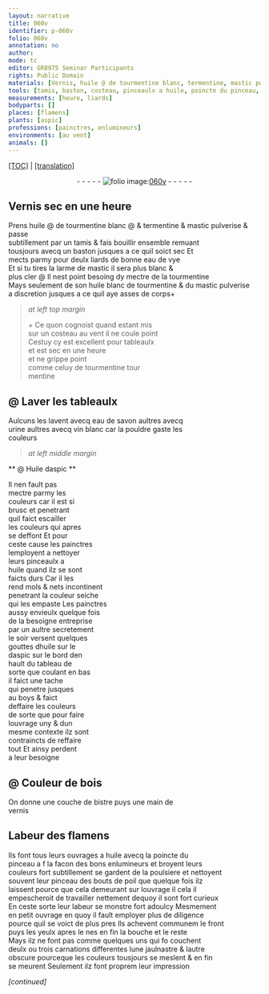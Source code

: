```yaml
---
layout: narrative
title: 060v
identifier: p-060v
folio: 060v
annotation: no
author:
mode: tc
editor: GR8975 Seminar Participants
rights: Public Domain
materials: [Vernis, huile @ de tourmentine blanc, termentine, mastic pulverise & passe subtillement par un tamis, eau de vye, mastic, tourmentine, huile blanc de tourmentine, mastic pulverise, eau de savon, urine, vin blanc, @ Huile daspic, huile, huile sur le daspic, boys, bois, bistre, vernis, poil]
tools: [tamis, baston, costeau, pinceaulx a huile, poincte du pinceau, pinceau]
measurements: [heure, liards]
bodyparts: []
places: [flamens]
plants: [aspic]
professions: [painctres, enlumineurs]
environments: [au vent]
animals: []
---
```


<p><a href="{{ site.baseurl }}/diplomatic/">[TOC]</a> | <a href="{{ site.baseurl }}/texts/p-060v_tl/" target="_blank">[translation]</a></p><div class="folio" align="center">- - - - - <a href="http://gallica.bnf.fr/ark:/12148/btv1b9059316c/f126.item" target="_blank"><img src="https://cu-mkp.github.io/2017-workshop-edition/assets/photo-icon.png" alt="folio image: " style="display:inline-block; margin-bottom:-3px;"/>060v</a> - - - - - </div>  
  

## <span class="m">Vernis</span> sec en une <span class="ms"><span class="tmp">heure</span></span>

 
P<span class="exp">rens</span> <span class="m">huile <span class="add">@ de tourmentine</span> blanc</span> <span class="add">@ &</span> <span class="m">termentine</span> & <span class="m">mastic pulverise & passe<br/> subtillem<span class="exp">ent</span> par un <span class="tl">tamis</span></span> & fais bouillir ensemble remua<span class="exp">n</span>t<br/> tousjours avecq un <span class="tl">baston</span> jusques a ce quil soict sec Et<br/> mects parmy pour deulx <span class="ms">liards</span> de bonne <span class="m">eau de vye</span><br/> Et si tu tires la larme de <span class="m">mastic</span> il sera plus blanc &<br/> plus cler @ Il nest point besoing dy mectre de la <span class="m">tourmentine</span><br/> Mays seulem<span class="exp">ent</span> de son <span class="m">huile blanc de tourmentine</span> & du <span class="m">mastic pulverise</span><br/> a discretion jusques a ce quil aye asses de corps\+
 
> *at left top margin*
> 
> 
>   \+ Ce quon cognoist quand estant mis<br/> sur un <span class="tl">costeau</span> <span class="env">au vent</span> il ne coule point<br/> Cestuy cy est excellent pour tableaulx<br/> et est sec en une <span class="ms"><span class="tmp">heure</span></span><br/> et ne grippe point<br/> co<span class="exp">mm</span>e celuy de <span class="m"><span class="sup">tourmentine</span></span> tour<br/> mentine
 
 
  

## @ Laver les tableaulx

 
Aulcuns les lavent avecq <span class="m">eau de savon</span> aultres avecq<br/> <span class="m">urine</span> aultres avecq <span class="m">vin blanc</span> car la pouldre gaste les<br/> couleurs
 
 
> *at left middle margin*
> 
> 
>    

** <span class="m">@ Huile d<span class="pa">aspic</span></span> **

 
Il nen fault pas<br/> mectre parmy les<br/> couleurs car il est si<br/> brusc et penetrant<br/> quil faict escailler<br/> les couleurs qui apres<br/> se deffont Et pour<br/> ceste cause les <span class="pro">painctres</span><br/> lemployent a nettoyer<br/> leurs <span class="tl">pinceaulx a<br/> <span class="m">huile</span></span> quand ilz se sont<br/> faicts durs Car il les<br/> rend mols & nets incontinent<br/> penetrant la couleur seiche<br/> qui les empaste Les <span class="pro">painctres</span><br/> aussy envieulx quelque fois<br/> de la besoigne entreprise<br/> par un aultre secretement<br/> <span class="tmp">le soir</span> versent quelques<br/> gouttes d<span class="m">huile <span class="del">sur le</span><br/> d<span class="pa">aspic</span></span> sur le bord den<br/> hault du tableau de<br/> sorte que coulant en bas<br/> il faict une tache<br/> qui penetre jusques<br/> au <span class="m">boys</span> & faict<br/> deffaire les couleurs<br/> de sorte que pour faire<br/> louvrage uny & dun<br/> mesme contexte ilz sont<br/> contraincts de reffaire<br/> tout Et ainsy perdent<br/> a leur besoigne
 
 
  

## @ Couleur de <span class="m">bois</span>

 
On donne une couche de <span class="m">bistre</span> puys une main de<br/> <span class="m">vernis</span>

 
  

## Labeur des <span class="pl">flamens</span>

 
Ils font tous leurs ouvrages a <span class="m">huile</span> avecq la <span class="tl">poincte du<br/> pinceau</span> a <span class="del">f</span> la facon des bons <span class="pro">enlumineurs</span> et broyent leurs<br/> couleurs fort subtillement se gardent de la poulsiere et nettoyent<br/> souvent leur <span class="tl">pinceau</span> des bouts de <span class="m">poil</span> que quelque fois ilz<br/> laissent pource que cela demeurant sur louvrage <span class="del">il cela</span> il<br/> empescheroit de travailler nettement dequoy il sont fort curieux<br/> En ceste sorte leur labeur se monstre fort adoulcy Mesmem<span class="exp">ent</span><br/> en petit ouvrage en quoy il fault employer plus de diligence<br/> pource quil se voict de plus pres Ils achevent communem le front<br/> puys les yeulx apres le nes en fin la bouche et le reste<br/> Mays ilz ne font pas comme quelques uns qui <span class="del">fo</span> couchent<br/> deulx ou trois carnations differentes lune jaulnastre & lautre<br/> obscure pourceque les couleurs tousjours se meslent & en fin<br/> se meurent Seulement ilz <span class="del"><span class="ill"></span></span> font proprem leur impression
 
*[continued]*
 
